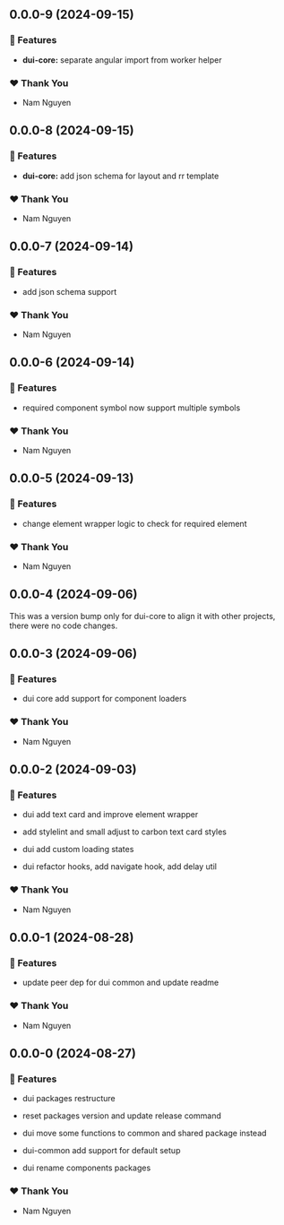 ## 0.0.0-9 (2024-09-15)


### 🚀 Features

- **dui-core:** separate angular import from worker helper


### ❤️  Thank You

- Nam Nguyen

## 0.0.0-8 (2024-09-15)


### 🚀 Features

- **dui-core:** add json schema for layout and rr template


### ❤️  Thank You

- Nam Nguyen

## 0.0.0-7 (2024-09-14)


### 🚀 Features

- add json schema support


### ❤️  Thank You

- Nam Nguyen

## 0.0.0-6 (2024-09-14)


### 🚀 Features

- required component symbol now support multiple symbols


### ❤️  Thank You

- Nam Nguyen

## 0.0.0-5 (2024-09-13)


### 🚀 Features

- change element wrapper logic to check for required element


### ❤️  Thank You

- Nam Nguyen

## 0.0.0-4 (2024-09-06)

This was a version bump only for dui-core to align it with other projects, there were no code changes.

## 0.0.0-3 (2024-09-06)


### 🚀 Features

- dui core add support for component loaders


### ❤️  Thank You

- Nam Nguyen

## 0.0.0-2 (2024-09-03)


### 🚀 Features

- dui add text card and improve element wrapper

- add stylelint and small adjust to carbon text card styles

- dui add custom loading states

- dui refactor hooks, add navigate hook, add delay util


### ❤️  Thank You

- Nam Nguyen

## 0.0.0-1 (2024-08-28)


### 🚀 Features

- update peer dep for dui common and update readme


### ❤️  Thank You

- Nam Nguyen

## 0.0.0-0 (2024-08-27)


### 🚀 Features

- dui packages restructure

- reset packages version and update release command

- dui move some functions to common and shared package instead

- dui-common add support for default setup

- dui rename components packages


### ❤️  Thank You

- Nam Nguyen